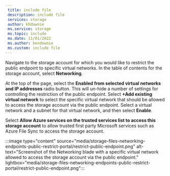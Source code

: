 ```yaml
---
 title: include file
 description: include file
 services: storage
 author: khdownie
 ms.service: storage
 ms.topic: include
 ms.date: 11/01/2022
 ms.author: kendownie
 ms.custom: include file
---
```


Navigate to the storage account for which you would like to restrict the public endpoint to specific virtual networks. In the table of contents for the storage account, select **Networking**. 

At the top of the page, select the **Enabled from selected virtual networks and IP addresses** radio button. This will un-hide a number of settings for controlling the restriction of the public endpoint. Select **+Add existing virtual network** to select the specific virtual network that should be allowed to access the storage account via the public endpoint. Select a virtual network and a subnet for that virtual network, and then select **Enable**.

Select **Allow Azure services on the trusted services list to access this storage account** to allow trusted first party Microsoft services such as Azure File Sync to access the storage account.

:::image type="content" source="media/storage-files-networking-endpoints-public-restrict-portal/restrict-public-endpoint.png" alt-text="Screenshot of the Networking blade with a specific virtual network allowed to access the storage account via the public endpoint." lightbox="media/storage-files-networking-endpoints-public-restrict-portal/restrict-public-endpoint.png":::
